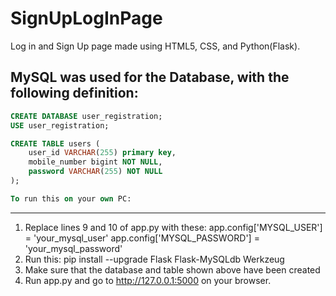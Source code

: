 # SignUpLogInPage
Log in and Sign Up page made using HTML5, CSS, and Python(Flask).

MySQL was used for the Database, with the following definition:
------------------------------------
```sql
CREATE DATABASE user_registration;
USE user_registration;

CREATE TABLE users (
    user_id VARCHAR(255) primary key,
    mobile_number bigint NOT NULL,
    password VARCHAR(255) NOT NULL
);

To run this on your own PC:
```
----------------------------------
1. Replace lines 9 and 10 of app.py with these:
       app.config['MYSQL_USER'] = 'your_mysql_user'
       app.config['MYSQL_PASSWORD'] = 'your_mysql_password'
2. Run this:
       pip install --upgrade Flask Flask-MySQLdb Werkzeug
3. Make sure that the database and table shown above have been created
4. Run app.py and go to http://127.0.0.1:5000 on your browser.



